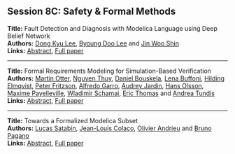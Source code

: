 <h2>Session 8C: Safety & Formal Methods</h2>
<p>
<b>Title:</b> Fault Detection and Diagnosis with Modelica Language using Deep Belief Network<br />
<b>Authors:</b> <a href="../authors/author_178.html">Dong Kyu Lee</a>, <a href="../authors/author_177.html">Byoung Doo Lee</a> and <a href="../authors/author_287.html">Jin Woo Shin</a><br />
<b>Links:</b> <a href="../abstracts/abstract_66.pdf">Abstract</a>, <a href="../submissions/ecp15118615_LeeLeeShin.pdf">Full paper</a>
</p>
<hr />
<p>
<b>Title:</b> Formal Requirements Modeling for Simulation-Based Verification<br />
<b>Authors:</b> <a href="../authors/author_225.html">Martin Otter</a>, <a href="../authors/author_308.html">Nguyen Thuy</a>, <a href="../authors/author_38.html">Daniel Bouskela</a>, <a href="../authors/author_41.html">Lena Buffoni</a>, <a href="../authors/author_77.html">Hilding Elmqvist</a>, <a href="../authors/author_92.html">Peter Fritzson</a>, <a href="../authors/author_100.html">Alfredo Garro</a>, <a href="../authors/author_147.html">Audrey Jardin</a>, <a href="../authors/author_222.html">Hans Olsson</a>, <a href="../authors/author_231.html">Maxime Payelleville</a>, <a href="../authors/author_268.html">Wladimir Schamai</a>, <a href="../authors/author_304.html">Eric Thomas</a> and <a href="../authors/author_316.html">Andrea Tundis</a><br />
<b>Links:</b> <a href="../abstracts/abstract_67.pdf">Abstract</a>, <a href="../submissions/ecp15118625_OtterThuyBouskelaBuffoniElmqvistFritzsonGarroJardinOlssonPayellevilleSchamaiThomasTundis.pdf">Full paper</a>
</p>
<hr />
<p>
<b>Title:</b> Towards a Formalized Modelica Subset<br />
<b>Authors:</b> <a href="../authors/author_265.html">Lucas Satabin</a>, <a href="../authors/author_53.html">Jean-Louis Colaço</a>, <a href="../authors/author_8.html">Olivier Andrieu</a> and <a href="../authors/author_227.html">Bruno Pagano</a><br />
<b>Links:</b> <a href="../abstracts/abstract_68.pdf">Abstract</a>, <a href="../submissions/ecp15118637_SatabinColacoAndrieuPagano.pdf">Full paper</a>
</p>